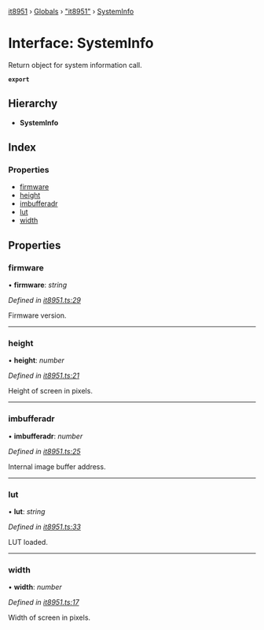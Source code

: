 [it8951](../README.md) › [Globals](../globals.md) › ["it8951"](../modules/_it8951_.md) › [SystemInfo](_it8951_.systeminfo.md)

# Interface: SystemInfo

Return object for system information call.

**`export`** 

## Hierarchy

* **SystemInfo**

## Index

### Properties

* [firmware](_it8951_.systeminfo.md#firmware)
* [height](_it8951_.systeminfo.md#height)
* [imbufferadr](_it8951_.systeminfo.md#imbufferadr)
* [lut](_it8951_.systeminfo.md#lut)
* [width](_it8951_.systeminfo.md#width)

## Properties

###  firmware

• **firmware**: *string*

*Defined in [it8951.ts:29](https://github.com/gnzzz/IT8951/blob/604332d/lib/it8951.ts#L29)*

Firmware version.

___

###  height

• **height**: *number*

*Defined in [it8951.ts:21](https://github.com/gnzzz/IT8951/blob/604332d/lib/it8951.ts#L21)*

Height of screen in pixels.

___

###  imbufferadr

• **imbufferadr**: *number*

*Defined in [it8951.ts:25](https://github.com/gnzzz/IT8951/blob/604332d/lib/it8951.ts#L25)*

Internal image buffer address.

___

###  lut

• **lut**: *string*

*Defined in [it8951.ts:33](https://github.com/gnzzz/IT8951/blob/604332d/lib/it8951.ts#L33)*

LUT loaded.

___

###  width

• **width**: *number*

*Defined in [it8951.ts:17](https://github.com/gnzzz/IT8951/blob/604332d/lib/it8951.ts#L17)*

Width of screen in pixels.

